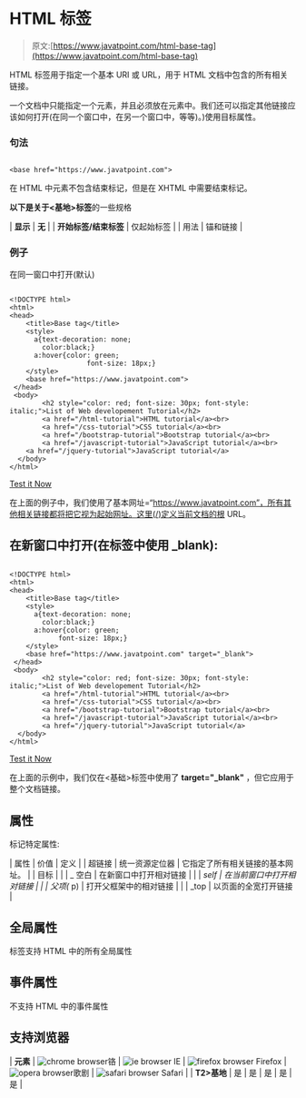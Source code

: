 # HTML 标签

> 原文:[https://www.javatpoint.com/html-base-tag](https://www.javatpoint.com/html-base-tag)

HTML 标签用于指定一个基本 URI 或 URL，用于 HTML 文档中包含的所有相关链接。

一个文档中只能指定一个元素，并且必须放在元素中。我们还可以指定其他链接应该如何打开(在同一个窗口中，在另一个窗口中，等等)。)使用目标属性。

### 句法

```

<base href="https://www.javatpoint.com">

```

在 HTML 中元素不包含结束标记，但是在 XHTML 中需要结束标记。

**以下是关于<基地>标签**的一些规格

| **显示** | **无** |
| **开始标签/结束标签** | 仅起始标签 |
| 用法 | 锚和链接 |

### 例子

在同一窗口中打开(默认)

```

<!DOCTYPE html>
<html>
<head>
	<title>Base tag</title>
	<style>
	  a{text-decoration: none;
		color:black;}
	  a:hover{color: green;
	               font-size: 18px;}
	</style>
	<base href="https://www.javatpoint.com">
 </head>
 <body>
	    <h2 style="color: red; font-size: 30px; font-style: italic;">List of Web developement Tutorial</h2>
		<a href="/html-tutorial">HTML tutorial</a><br>
		<a href="/css-tutorial">CSS tutorial</a><br>
		<a href="/bootstrap-tutorial">Bootstrap tutorial</a><br>
		<a href="/javascript-tutorial">JavaScript tutorial</a><br>
	<a href="/jquery-tutorial">JavaScript tutorial</a>
  </body>
</html>

```

[Test it Now](https://www.javatpoint.com/oprweb/test.jsp?filename=HTMTbasetag)

在上面的例子中，我们使用了基本网址=“https://www.javatpoint.com”，所有其他相关链接都将把它视为起始网址。这里(/)定义当前文档的根 URL。

## 在新窗口中打开(在标签中使用 _blank):

```

<!DOCTYPE html>
<html>
<head>
	<title>Base tag</title>
	<style>
	  a{text-decoration: none;
		color:black;}
	  a:hover{color: green;
			font-size: 18px;}
	</style>
	<base href="https://www.javatpoint.com" target="_blank">
 </head>
 <body>
	    <h2 style="color: red; font-size: 30px; font-style: italic;">List of Web developement Tutorial</h2>
		<a href="/html-tutorial">HTML tutorial</a><br>
		<a href="/css-tutorial">CSS tutorial</a><br>
		<a href="/bootstrap-tutorial">Bootstrap tutorial</a><br>
		<a href="/javascript-tutorial">JavaScript tutorial</a><br>
		<a href="/jquery-tutorial">JavaScript tutorial</a>
  </body>
</html>

```

[Test it Now](https://www.javatpoint.com/oprweb/test.jsp?filename=HTMTbasetag2)

在上面的示例中，我们仅在<基础>标签中使用了 **target="_blank"** ，但它应用于整个文档链接。

## 属性

标记特定属性:

| 属性 | 价值 | 定义 |
| 超链接 | 统一资源定位器 | 它指定了所有相关链接的基本网址。 |
| 目标 |
|  | _ 空白 | 在新窗口中打开相对链接 |
|  | _self | 在当前窗口中打开相对链接 |
|  | 父项(_ p) | 打开父框架中的相对链接 |
|  | _top | 以页面的全宽打开链接 |

## 全局属性

标签支持 HTML 中的所有全局属性

## 事件属性

不支持 HTML 中的事件属性

## 支持浏览器

| **元素** | ![chrome browser](../Images/4fbdc93dc2016c5049ed108e7318df19.png)铬 | ![ie browser](../Images/83dd23df1fe8373fd5bf054b2c1dd88b.png) IE | ![firefox browser](../Images/4f001fff393888a8a807ed29b28145d1.png) Firefox | ![opera browser](../Images/6cad4a592cc69a052056a0577b4aac65.png)歌剧 | ![safari browser](../Images/a0f6a9711a92203c5dc5c127fe9c9fca.png) Safari |
| **T2>基地** | 是 | 是 | 是 | 是 | 是 |